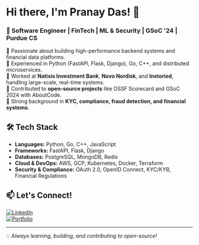 # Hi there, I'm Pranay Das! 👋  

### 🚀 Software Engineer | FinTech | ML & Security | GSoC '24 | Purdue CS  

🔹 Passionate about building high-performance backend systems and financial data platforms.  
🔹 Experienced in Python (FastAPI, Flask, Django), Go, C++, and distributed microservices.  
🔹 Worked at **Natixis Investment Bank**, **Novo Nordisk**, and **Instoried**, handling large-scale, real-time systems.  
🔹 Contributed to **open-source projects** like OSSF Scorecard and GSoC 2024 with AboutCode.  
🔹 Strong background in **KYC, compliance, fraud detection, and financial systems**.  

## 🛠️ Tech Stack  
- **Languages:** Python, Go, C++, JavaScript  
- **Frameworks:** FastAPI, Flask, Django  
- **Databases:** PostgreSQL, MongoDB, Redis  
- **Cloud & DevOps:** AWS, GCP, Kubernetes, Docker, Terraform  
- **Security & Compliance:** OAuth 2.0, OpenID Connect, KYC/KYB, Financial Regulations  


## 📫 Let's Connect!  
[![LinkedIn](https://img.shields.io/badge/LinkedIn-PranayDas-blue?style=flat&logo=linkedin)](https://www.linkedin.com/in/pranaydas95/)  
[![Portfolio](https://img.shields.io/badge/Portfolio-GitHub.io-orange?style=flat&logo=github)](https://404-geek.github.io/)   

---
💡 *Always learning, building, and contributing to open-source!*  
